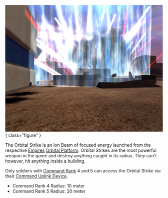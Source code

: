 ![at the same time ](../images/MassOS.jpg){ class="figure" }

The Orbital Strike is an Ion Beam of focused energy launched from the respective
[Empires](Empires.md)
[Orbital Platform](../locations/Orbital_Platform.md). Orbital Strikes are the
most powerful weapon in the game and destroy anything caught in its radius. They
can't however, hit anything inside a building.

Only soldiers with [Command Rank](Command_Rank.md) 4 and 5 can
access the Orbital Strike via their
[Command Uplink Device](../weapons/Command_Uplink_Device.md).

- Command Rank 4 Radius: 10 meter
- Command Rank 5 Radius: 20 meter
